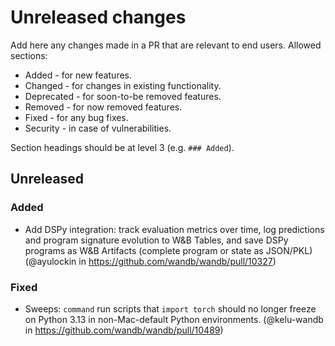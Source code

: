 # Unreleased changes

Add here any changes made in a PR that are relevant to end users. Allowed sections:

- Added - for new features.
- Changed - for changes in existing functionality.
- Deprecated - for soon-to-be removed features.
- Removed - for now removed features.
- Fixed - for any bug fixes.
- Security - in case of vulnerabilities.

Section headings should be at level 3 (e.g. `### Added`).

## Unreleased

### Added

- Add DSPy integration: track evaluation metrics over time, log predictions and program signature evolution to W&B Tables, and save DSPy programs as W&B Artifacts (complete program or state as JSON/PKL) (@ayulockin in https://github.com/wandb/wandb/pull/10327)

### Fixed

- Sweeps: `command` run scripts that `import torch` should no longer freeze on Python 3.13 in non-Mac-default Python environments. (@kelu-wandb in https://github.com/wandb/wandb/pull/10489)
